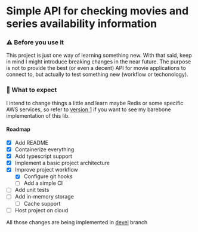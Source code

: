 # Simple API for checking movies and series availability information

### :warning: Before you use it

This project is just one way of learning something new. With that said, keep in mind I might introduce breaking changes in the near future. The purpose is not to provide the best (or even a decent) API for movie applications to connect to, but actually to test something new (workflow or techonology).

### :construction: What to expect

I intend to change things a little and learn maybe Redis or some specific AWS services, so refer to [version 1](https://github.com/alissongaliza/LastSeen_api/releases/tag/v1.0) if you want to see my barebone implementation of this lib.

#### Roadmap

- [x] Add README
- [x] Containerize everything
- [x] Add typescript support
- [x] Implement a basic project architecture
- [x] Improve project workflow
  - [x] Configure git hooks
  - [ ] Add a simple CI
- [ ] Add unit tests
- [ ] Add in-memory storage
  - [ ] Cache support
- [ ] Host project on cloud

All those changes are being implemented in [devel](https://github.com/alissongaliza/LastSeen_api/tree/devel) branch
